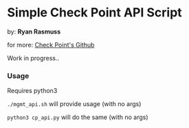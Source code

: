 # Simple Check Point API Script

by: **Ryan Rasmuss**

for more: [Check Point's Github](https://github.com/CheckPointSW)

Work in progress.. 

### Usage ###

Requires python3

``./mgmt_api.sh`` will provide usage (with no args)

``python3 cp_api.py`` will do the same (with no args)
